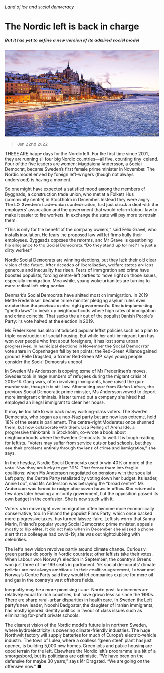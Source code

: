 ###### Land of ice and social democracy

# The Nordic left is back in charge 

##### But it has yet to define a new version of its admired social model 

![image](images/20220122_EUP003_0.jpg) 

> Jan 22nd 2022 

THESE ARE happy days for the Nordic left. For the first time since 2001, they are running all four big Nordic countries—all five, counting tiny Iceland. Four of the five leaders are women: Magdalena Andersson, a Social Democrat, became Sweden’s first female prime minister in November. The Nordic model envied by foreign left-wingers (though not always understood) is having a moment.

So one might have expected a satisfied mood among the members of Byggnads, a construction trade union, who met at a Folkets Hus (community centre) in Stockholm in December. Instead they were angry. The LO, Sweden’s trade-union confederation, had just struck a deal with the employers’ association and the government that would reform labour law to make it easier to fire workers. In exchange the state will pay more to retrain them.


“This is only for the benefit of the company owners,” said Felix Gravel, who installs insulation. He fears the proposed law will let firms bully their employees. Byggnads opposes the reforms, and Mr Gravel is questioning his allegiance to the Social Democrats: “Do they stand up for me? I’m just a dirty worker.”

Nordic Social Democrats are winning elections, but they lack their old clear vision of the future. After decades of liberalisation, welfare states are less generous and inequality has risen. Fears of immigration and crime have boosted populists, forcing centre-left parties to move right on those issues, especially immigration. Meanwhile, young woke urbanites are turning to more radical left-wing parties.

Denmark’s Social Democrats have shifted most on immigration. In 2019 Mette Frederiksen became prime minister pledging asylum rules even stricter than the previous centre-right government’s. She is implementing “ghetto laws” to break up neighbourhoods where high rates of immigration and crime coincide. That sucks the air out of the populist Danish People’s Party: its vote halved at the election in 2019.

Ms Frederiksen has also introduced popular leftist policies such as a plan to triple construction of social housing. But while her anti-immigrant turn has won over people who fret about foreigners, it has lost some urban progressives. In municipal elections in November the Social Democrats’ vote share in Copenhagen fell by ten points; the Red-Green Alliance gained ground. Pelle Dragsted, a former Red-Green MP, says young people consider the Social Democrats uncool.

In Sweden Ms Andersson is copying some of Ms Frederiksen’s moves. Sweden took in huge numbers of refugees during the migrant crisis of 2015-16. Gang wars, often involving immigrants, have raised the gun-murder rate, though it is still low. After taking over from Stefan Lofven, the previous Social Democratic prime minister, Ms Andersson vowed to deport more immigrant criminals. It later turned out a company she hired had employed an illegal immigrant to clean her house.

It may be too late to win back many working-class voters. The Sweden Democrats, who began as a neo-Nazi party but are now less extreme, hold 18% of the seats in parliament. The centre-right Moderates once shunned them, but now collaborate with them. Lisa Pelling of Arena Idé, a progressive think-tank in Stockholm, co-wrote a book about neighbourhoods where the Sweden Democrats do well. It is tough reading for leftists. “Voters may suffer from service cuts or bad schools, but they see their problems entirely through the lens of crime and immigration,” she says.

In their heyday, Nordic Social Democrats used to win 40% or more of the vote. Now they are lucky to get 30%. That forces them into fragile coalitions: when Ms Andersson negotiated on pensions with the socialist Left party, the Centre Party retaliated by voting down her budget. Its leader, Annie Loof, said Ms Andersson was betraying the “broad centre”. Ms Andersson was forced to resign after seven hours in office. She returned a few days later heading a minority government, but the opposition passed its own budget in the confusion. She is now stuck with it.

Voters who move right over immigration often become more economically conservative, too. In Finland the populist Finns Party, which once backed more progressive taxes, has turned laissez-faire. Leftists worry that Sanna Marin, Finland’s popular young Social Democratic prime minister, appeals mostly to hip elites. It did not help when in December she missed a phone alert that a colleague had covid-19; she was out nightclubbing with celebrities.

The left’s new vision revolves partly around climate change. Curiously, green parties do poorly in Nordic countries; other leftists take their votes. When Labour won Norway’s election in September, the country’s Greens won just three of the 169 seats in parliament. Yet social democrats’ climate policies are not always ambitious. In their coalition agreement, Labour and Norway’s Centre Party said they would let companies explore for more oil and gas in the country’s vast offshore fields.

Inequality may be a more promising issue. Nordic post-tax incomes are relatively equal for rich countries, but have grown less so since the 1990s. There are sharp rural-urban disparities in health care. In Sweden the Left party’s new leader, Nooshi Dadgostar, the daughter of Iranian immigrants, has mostly ignored identity politics in favour of class issues such as eliminating for-profit private schools.

The clearest vision of the Nordic model’s future is in northern Sweden, where hydroelectricity is powering climate-friendly industries. The huge Northvolt factory will supply batteries for much of Europe’s electric-vehicle industry. The town of Lulea, where a coalless “green steel” plant has just opened, is building 5,000 new homes. Green jobs and public housing are good terrain for the left. Elsewhere the Nordic left’s programme is a bit of a smorgasbord, but its politicians are optimistic. “We have been on the defensive for maybe 30 years,” says Mr Dragsted. “We are going on the offensive now.” ■


